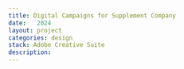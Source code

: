 ```yaml
---
title: Digital Campaigns for Supplement Company
date:   2024
layout: project
categories: design
stack: Adobe Creative Suite
description: 
---
```


